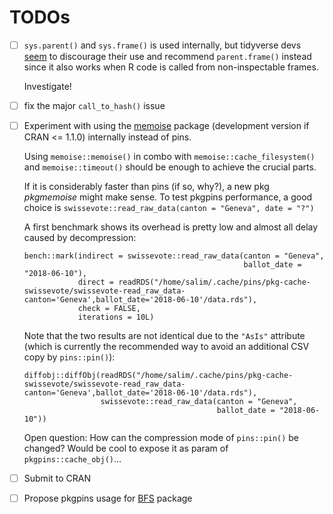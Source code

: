# TODOs

-   [ ] `sys.parent()` and `sys.frame()` is used internally, but tidyverse devs
    [seem](https://github.com/tidyverse/magrittr/blob/master/NEWS.md#incorrect-call-stack-introspection) to discourage their use and recommend `parent.frame()`
    instead since it also works when R code is called from non-inspectable frames.

    Investigate!

-   [ ] fix the major `call_to_hash()` issue

-   [ ] Experiment with using the [memoise](https://github.com/r-lib/memoise) package (development version if CRAN \<= 1.1.0) internally instead of pins.

    Using `memoise::memoise()` in combo with `memoise::cache_filesystem()` and `memoise::timeout()` should be enough to achieve the crucial parts.

    If it is considerably faster than pins (if so, why?), a new pkg *pkgmemoise* might make sense. To test pkgpins performance, a good choice is
    `swissevote::read_raw_data(canton = "Geneva", date = "?")`

    A first benchmark shows its overhead is pretty low and almost all delay caused by decompression:

    ``` {.r}
    bench::mark(indirect = swissevote::read_raw_data(canton = "Geneva",
                                                     ballot_date = "2018-06-10"),
                direct = readRDS("/home/salim/.cache/pins/pkg-cache-swissevote/swissevote-read_raw_data-canton='Geneva',ballot_date='2018-06-10'/data.rds"),
                check = FALSE,
                iterations = 10L)
    ```

    Note that the two results are not identical due to the `"AsIs"` attribute (which is currently the recommended way to avoid an additional CSV copy by
    `pins::pin()`):

    ``` {.r}
    diffobj::diffObj(readRDS("/home/salim/.cache/pins/pkg-cache-swissevote/swissevote-read_raw_data-canton='Geneva',ballot_date='2018-06-10'/data.rds"),
                     swissevote::read_raw_data(canton = "Geneva",
                                               ballot_date = "2018-06-10"))
    ```

    Open question: How can the compression mode of `pins::pin()` be changed? Would be cool to expose it as param of `pkgpins::cache_obj()`...

-   [ ] Submit to CRAN

-   [ ] Propose pkgpins usage for [BFS](https://github.com/lgnbhl/BFS) package
